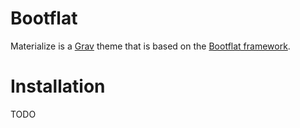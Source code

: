 # Bootflat

Materialize is a [Grav](http://github.com/getgrav/grav) theme that is based on the [Bootflat framework](http://bootflat.github.io/).

# Installation

TODO
